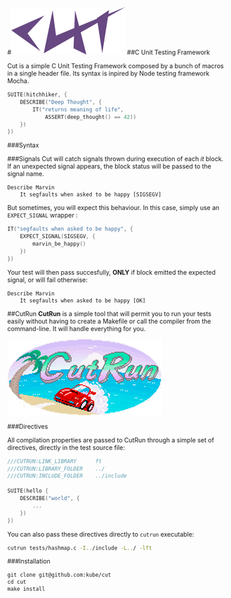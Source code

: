 
#![Cut](./images/cut.png)
##C Unit Testing Framework


Cut is a simple C Unit Testing Framework composed by a bunch of macros in a single header file. Its syntax is inpired by Node testing framework Mocha.


```c
SUITE(hitchhiker, {
    DESCRIBE("Deep Thought", {
        IT("returns meaning of life",
            ASSERT(deep_thought() == 42))
    })
})

```

###Syntax



###Signals
Cut will catch signals thrown during execution of each *it* block. If an unexpected signal appears, the block status will be passed to the signal name.

```
Describe Marvin
    It segfaults when asked to be happy [SIGSEGV]
```

But sometimes, you will expect this behaviour. In this case, simply use an `EXPECT_SIGNAL` wrapper :

```c
IT("segfaults when asked to be happy", {
    EXPECT_SIGNAL(SIGSEGV, {
        marvin_be_happy()
    })
})
```

Your test will then pass succesfully, **ONLY** if block emitted the expected signal, or will fail otherwise:
```
Describe Marvin
    It segfaults when asked to be happy [OK]
```

##CutRun
**CutRun** is a simple tool that will permit you to run your tests easily without having to create a Makefile or call the compiler from the command-line. It will handle everything for you.

![CutRun](./images/cutrun.png)

###Directives

All compilation properties are passed to CutRun through a simple set of directives, directly in the test source file:

```c
///CUTRUN:LINK_LIBRARY      ft
///CUTRUN:LIBRARY_FOLDER    ../
///CUTRUN:INCLUDE_FOLDER    ../include

SUITE(hello {
	DESCRIBE("world", {
		...
	})
})
```

You can also pass these directives directly to `cutrun` executable:

```sh
cutrun tests/hashmap.c -I../include -L../ -lft
```

###Installation

```
git clone git@github.com:kube/cut
cd cut
make install
```

